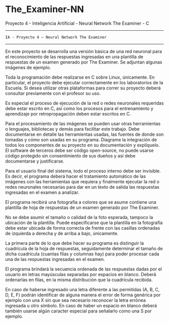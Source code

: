 # The_Examiner-NN
Proyecto 4 - Inteligencia Artificial - Neural Network The Examiner - C

------------------------------------------------------------------------------------------------------------------
	IA - Proyecto 4 — Neural Network The Examiner
------------------------------------------------------------------------------------------------------------------

En este proyecto se desarrolla una versión básica de una red neuronal para el reconocimiento de las respuestas ingresadas en una plantilla de respuestas de un examen generado por The Examiner. 
Se adjuntan algunas imágenes de ejemplo. 

Toda la programación debe realizarse en C sobre Linux, únicamente. En particular, el proyecto debe ejecutar correctamente en los laboratorios de la Escuela. Si desea utilizar otras plataformas para correr su proyecto deberá consultar previamente con el profesor su uso. 

Es especial el proceso de ejecución de la red o redes neuronales requeridas debe estar escrito en C, así como los procesos para el entrenamiento y aprendizaje por retropropagación deben estar escritos en C. 

Para el procesamiento de las imágenes se pueden usar otras herramientas o lenguajes, bibliotecas y demás para facilitar este trabajo. Debe documentarse en detalle las herramientas usadas, las fuentes de donde son tomadas y cómo son usadas en su programa. Diagrame la integración de todos los componentes de su proyecto en su documentación y explíquelo. El software de terceros debe ser código open-source, no puede usarse código protegido sin consentimiento de sus dueños y así debe documentarse y justificarse.  

Para el usuario final del sistema, todo el proceso interno debe ser invisible. Es decir, el programa deberá hacer el tratamiento automático de las imágenes con las herramientas que requiera y finalmente ejecutar la red o redes neuronales necesarias para dar en un texto de salida las respuestas ingresadas en el examen a analizar. 

El programa recibirá una fotografía a colores que se asume contiene una plantilla de hoja de respuestas de un examen generado por The Examiner. 

No se debe asumir el tamaño o calidad de la foto esperada, tampoco la ubicación de la plantilla. Puede especificarse que la plantilla en la fotografía debe estar ubicada de forma correcta de frente con las casillas ordenadas de izquierda a derecha y de arriba a bajo, únicamente. 

La primera parte de lo que debe hacer su programa es distinguir la cuadrícula de la hoja de respuestas, seguidamente determinar el tamaño de dicha cuadrícula (cuantas filas y columnas hay) para poder procesar cada una de las respuestas ingresadas en el examen. 

El programa brindará la secuencia ordenada de las respuestas dadas por el usuario en letras mayúsculas separadas por espacios en blanco. Deberá ordenarlas en filas, en la misma distribución que la cuadrícula recibida.

En caso de haberse ingresado una letra diferente a las permitidas (A, B, C, D, E, F) podrán identificar de alguna manera el error de forma genérica por ejemplo con una X sin que sea necesario reconocer la letra errónea ingresada u otro símbolo. En caso de haber un espacio en blanco deberá también usarse algún caracter especial para señalarlo como una S por ejemplo. 
